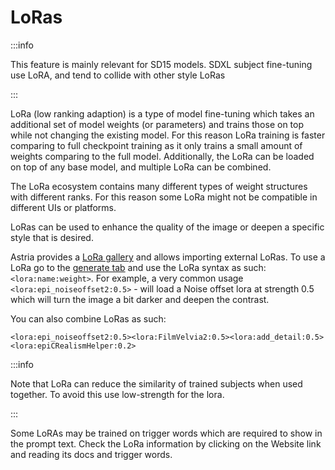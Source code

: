 # LoRas

:::info

This feature is mainly relevant for SD15 models. SDXL subject fine-tuning use LoRA, and tend to collide with other style LoRas

:::

LoRa (low ranking adaption) is a type of model fine-tuning which takes an additional set of model weights (or parameters) and trains those on top while not changing the existing model. For this reason LoRa training is faster comparing to full checkpoint training as it only trains a small amount of weights comparing to the full model. Additionally, the LoRa can be loaded on top of any base model, and multiple LoRa can be combined.

The LoRa ecosystem contains many different types of weight structures with different ranks. For this reason some LoRa might not be compatible in different UIs or platforms.

LoRas can be used to enhance the quality of the image or deepen a specific style that is desired.

Astria provides a [LoRa gallery](https://www.astria.ai/gallery/tunes?model_type=lora) and allows importing external LoRas. To use a LoRa go to the [generate tab](https://www.astria.ai/prompts) and use the LoRa syntax as such: `<lora:name:weight>`. For example, a very common usage `<lora:epi_noiseoffset2:0.5>` - will load a Noise offset lora at strength 0.5 which will turn the image a bit darker and deepen the contrast.

You can also combine LoRas as such:

```
<lora:epi_noiseoffset2:0.5><lora:FilmVelvia2:0.5><lora:add_detail:0.5><lora:epiCRealismHelper:0.2>
```

:::info

Note that LoRa can reduce the similarity of trained subjects when used together. To avoid this use low-strength for the lora.

:::


Some LoRAs may be trained on trigger words which are required to show in the prompt text. Check the LoRa information by clicking on the Website link and reading its docs and trigger words.
